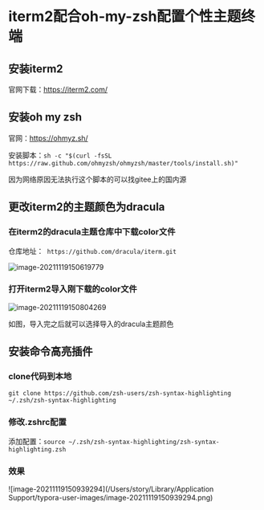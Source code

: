 # iterm2配合oh-my-zsh配置个性主题终端



## 安装iterm2

官网下载：https://iterm2.com/

## 安装oh my zsh

官网：https://ohmyz.sh/

安装脚本：`sh -c "$(curl -fsSL https://raw.github.com/ohmyzsh/ohmyzsh/master/tools/install.sh)"`

因为网络原因无法执行这个脚本的可以找gitee上的国内源

## 更改iterm2的主题颜色为dracula

### 在iterm2的dracula主题仓库中下载color文件

仓库地址：` https://github.com/dracula/iterm.git`

![image-20211119150619779](https://io.storyxc.com/image-20211119150619779.png)

### 打开iterm2导入刚下载的color文件

![image-20211119150804269](https://io.storyxc.com/image-20211119150804269.png)

如图，导入完之后就可以选择导入的dracula主题颜色

## 安装命令高亮插件

### clone代码到本地

`git clone https://github.com/zsh-users/zsh-syntax-highlighting ~/.zsh/zsh-syntax-highlighting`

### 修改.zshrc配置

添加配置：`source ~/.zsh/zsh-syntax-highlighting/zsh-syntax-highlighting.zsh`

### 效果

![image-20211119150939294](/Users/story/Library/Application Support/typora-user-images/image-20211119150939294.png)